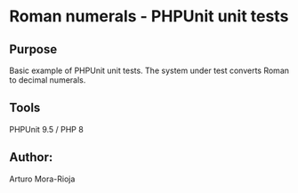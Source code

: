 # Roman numerals - PHPUnit unit tests

## Purpose
Basic example of PHPUnit unit tests.
The system under test converts Roman to decimal numerals.

## Tools
PHPUnit 9.5 / PHP 8

## Author:
Arturo Mora-Rioja